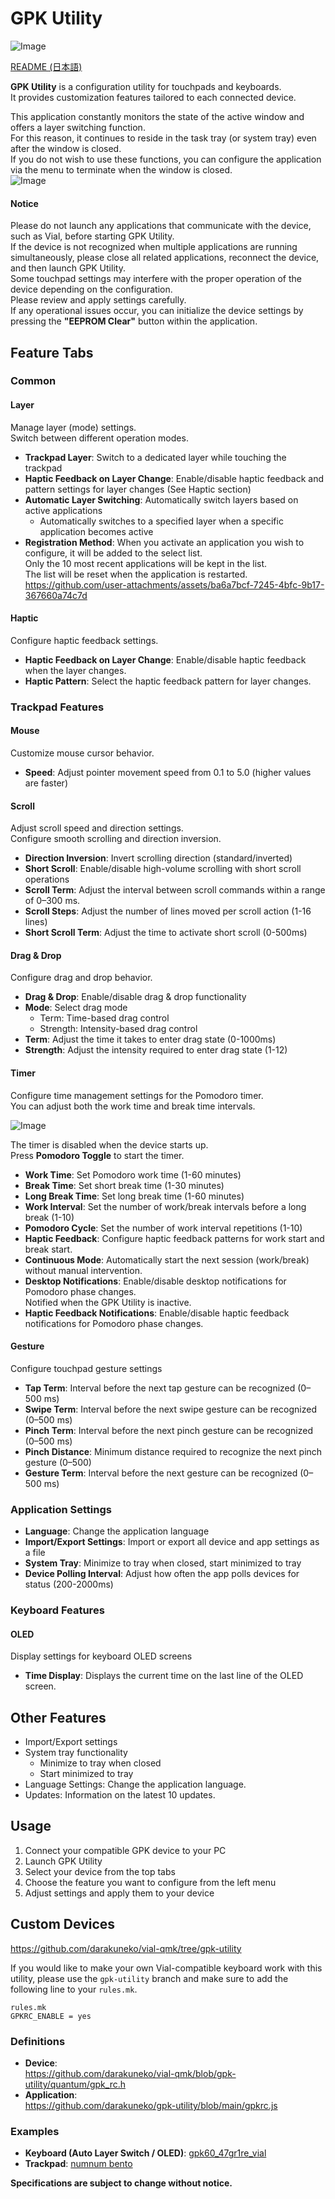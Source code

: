 # GPK Utility
![Image](https://github.com/user-attachments/assets/706d0026-5f85-492e-bf3a-8cf3270cd40f)

[README (日本語)](./README.ja.md)

**GPK Utility** is a configuration utility for touchpads and keyboards.<br>
It provides customization features tailored to each connected device.<br>

This application constantly monitors the state of the active window and offers a layer switching function. <br>
For this reason, it continues to reside in the task tray (or system tray) even after the window is closed.<br>
If you do not wish to use these functions, you can configure the application via the menu to terminate when the window is closed.<br>
![Image](https://github.com/user-attachments/assets/b9a13791-89b5-4eea-942b-cd967c2d444d)

#### Notice
Please do not launch any applications that communicate with the device, such as Vial, before starting GPK Utility.  
If the device is not recognized when multiple applications are running simultaneously, please close all related applications, reconnect the device, and then launch GPK Utility.  
Some touchpad settings may interfere with the proper operation of the device depending on the configuration.<br>
Please review and apply settings carefully. <br>
If any operational issues occur, you can initialize the device settings by pressing the **"EEPROM Clear"** button within the application.<br>


## Feature Tabs

### Common

#### Layer
Manage layer (mode) settings.<br>Switch between different operation modes.

- **Trackpad Layer**: Switch to a dedicated layer while touching the trackpad
- **Haptic Feedback on Layer Change**: Enable/disable haptic feedback and pattern settings for layer changes (See Haptic section)
- **Automatic Layer Switching**: Automatically switch layers based on active applications
  - Automatically switches to a specified layer when a specific application becomes active
- **Registration Method**: When you activate an application you wish to configure, it will be added to the select list.  
  Only the 10 most recent applications will be kept in the list.  
  The list will be reset when the application is restarted.  
https://github.com/user-attachments/assets/ba6a7bcf-7245-4bfc-9b17-367660a74c7d

#### Haptic
Configure haptic feedback settings.
- **Haptic Feedback on Layer Change**: Enable/disable haptic feedback when the layer changes.
- **Haptic Pattern**: Select the haptic feedback pattern for layer changes.

### Trackpad Features

#### Mouse
Customize mouse cursor behavior.

- **Speed**: Adjust pointer movement speed from 0.1 to 5.0 (higher values are faster)

#### Scroll
Adjust scroll speed and direction settings.<br>Configure smooth scrolling and direction inversion.

- **Direction Inversion**: Invert scrolling direction (standard/inverted)
- **Short Scroll**: Enable/disable high-volume scrolling with short scroll operations
- **Scroll Term**: Adjust the interval between scroll commands within a range of 0–300 ms.
- **Scroll Steps**: Adjust the number of lines moved per scroll action (1-16 lines)
- **Short Scroll Term**: Adjust the time to activate short scroll (0-500ms)

#### Drag & Drop
Configure drag and drop behavior.

- **Drag & Drop**: Enable/disable drag & drop functionality
- **Mode**: Select drag mode
  - Term: Time-based drag control
  - Strength: Intensity-based drag control
- **Term**: Adjust the time it takes to enter drag state (0-1000ms)
- **Strength**: Adjust the intensity required to enter drag state (1-12)

#### Timer
Configure time management settings for the Pomodoro timer.  
You can adjust both the work time and break time intervals.  

![Image](https://github.com/user-attachments/assets/bc964f72-80b5-40a8-9988-5310a1126fa4)

The timer is disabled when the device starts up.  
Press **Pomodoro Toggle** to start the timer.

- **Work Time**: Set Pomodoro work time (1-60 minutes)
- **Break Time**: Set short break time (1-30 minutes)
- **Long Break Time**: Set long break time (1-60 minutes)
- **Work Interval**: Set the number of work/break intervals before a long break (1-10)
- **Pomodoro Cycle**: Set the number of work interval repetitions (1-10)
- **Haptic Feedback**: Configure haptic feedback patterns for work start and break start.
- **Continuous Mode**: Automatically start the next session (work/break) without manual intervention.
- **Desktop Notifications**: Enable/disable desktop notifications for Pomodoro phase changes.  
Notified when the GPK Utility is inactive.
- **Haptic Feedback Notifications**: Enable/disable haptic feedback notifications for Pomodoro phase changes.

#### Gesture
Configure touchpad gesture settings
- **Tap Term**: Interval before the next tap gesture can be recognized (0–500 ms)
- **Swipe Term**: Interval before the next swipe gesture can be recognized (0–500 ms)
- **Pinch Term**: Interval before the next pinch gesture can be recognized (0–500 ms)
- **Pinch Distance**: Minimum distance required to recognize the next pinch gesture (0–500)
- **Gesture Term**: Interval before the next gesture can be recognized (0–500 ms)

### Application Settings

- **Language**: Change the application language
- **Import/Export Settings**: Import or export all device and app settings as a file
- **System Tray**: Minimize to tray when closed, start minimized to tray
- **Device Polling Interval**: Adjust how often the app polls devices for status (200-2000ms)

### Keyboard Features

#### OLED
Display settings for keyboard OLED screens

- **Time Display**: Displays the current time on the last line of the OLED screen.

## Other Features

- Import/Export settings
- System tray functionality
  - Minimize to tray when closed
  - Start minimized to tray
- Language Settings: Change the application language.
- Updates: Information on the latest 10 updates.

## Usage

1. Connect your compatible GPK device to your PC
2. Launch GPK Utility
3. Select your device from the top tabs
4. Choose the feature you want to configure from the left menu
5. Adjust settings and apply them to your device

## Custom Devices
https://github.com/darakuneko/vial-qmk/tree/gpk-utility

If you would like to make your own Vial-compatible keyboard work with this utility, please use the `gpk-utility` branch and make sure to add the following line to your `rules.mk`.

```
rules.mk  
GPKRC_ENABLE = yes
```

### Definitions
- **Device**:  
  https://github.com/darakuneko/vial-qmk/blob/gpk-utility/quantum/gpk_rc.h  
- **Application**:  
  https://github.com/darakuneko/gpk-utility/blob/main/gpkrc.js  

### Examples
- **Keyboard (Auto Layer Switch / OLED)**: [gpk60_47gr1re_vial](https://github.com/darakuneko/keyboard/tree/main/qmk/gpk60_47gr1re_vial)  
- **Trackpad**: [numnum bento](https://github.com/darakuneko/keyboard/tree/main/qmk/numnum_bento)

**Specifications are subject to change without notice.**

